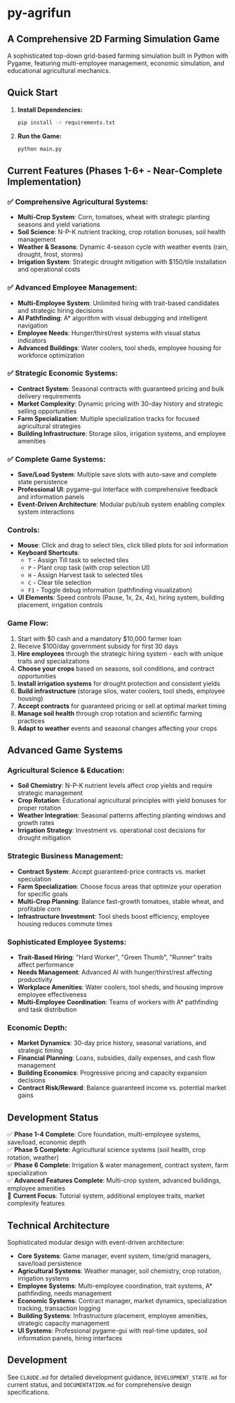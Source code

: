 # py-agrifun
## A Comprehensive 2D Farming Simulation Game

A sophisticated top-down grid-based farming simulation built in Python with Pygame, featuring multi-employee management, economic simulation, and educational agricultural mechanics.

## Quick Start

1. **Install Dependencies:**
   ```bash
   pip install -r requirements.txt
   ```

2. **Run the Game:**
   ```bash
   python main.py
   ```

## Current Features (Phases 1-6+ - Near-Complete Implementation)

### ✅ **Comprehensive Agricultural Systems:**
- **Multi-Crop System**: Corn, tomatoes, wheat with strategic planting seasons and yield variations
- **Soil Science**: N-P-K nutrient tracking, crop rotation bonuses, soil health management
- **Weather & Seasons**: Dynamic 4-season cycle with weather events (rain, drought, frost, storms)
- **Irrigation System**: Strategic drought mitigation with $150/tile installation and operational costs

### ✅ **Advanced Employee Management:**
- **Multi-Employee System**: Unlimited hiring with trait-based candidates and strategic hiring decisions
- **AI Pathfinding**: A* algorithm with visual debugging and intelligent navigation
- **Employee Needs**: Hunger/thirst/rest systems with visual status indicators
- **Advanced Buildings**: Water coolers, tool sheds, employee housing for workforce optimization

### ✅ **Strategic Economic Systems:**
- **Contract System**: Seasonal contracts with guaranteed pricing and bulk delivery requirements
- **Market Complexity**: Dynamic pricing with 30-day history and strategic selling opportunities
- **Farm Specialization**: Multiple specialization tracks for focused agricultural strategies
- **Building Infrastructure**: Storage silos, irrigation systems, and employee amenities

### ✅ **Complete Game Systems:**
- **Save/Load System**: Multiple save slots with auto-save and complete state persistence
- **Professional UI**: pygame-gui interface with comprehensive feedback and information panels
- **Event-Driven Architecture**: Modular pub/sub system enabling complex system interactions

### Controls:
- **Mouse**: Click and drag to select tiles, click tilled plots for soil information
- **Keyboard Shortcuts**:
  - `T` - Assign Till task to selected tiles
  - `P` - Plant crop task (with crop selection UI)
  - `H` - Assign Harvest task to selected tiles
  - `C` - Clear tile selection
  - `F1` - Toggle debug information (pathfinding visualization)
- **UI Elements**: Speed controls (Pause, 1x, 2x, 4x), hiring system, building placement, irrigation controls

### Game Flow:
1. Start with $0 cash and a mandatory $10,000 farmer loan
2. Receive $100/day government subsidy for first 30 days
3. **Hire employees** through the strategic hiring system - each with unique traits and specializations
4. **Choose your crops** based on seasons, soil conditions, and contract opportunities
5. **Install irrigation systems** for drought protection and consistent yields
6. **Build infrastructure** (storage silos, water coolers, tool sheds, employee housing)
7. **Accept contracts** for guaranteed pricing or sell at optimal market timing
8. **Manage soil health** through crop rotation and scientific farming practices
9. **Adapt to weather** events and seasonal changes affecting your crops

## Advanced Game Systems

### Agricultural Science & Education:
- **Soil Chemistry**: N-P-K nutrient levels affect crop yields and require strategic management
- **Crop Rotation**: Educational agricultural principles with yield bonuses for proper rotation
- **Weather Integration**: Seasonal patterns affecting planting windows and growth rates
- **Irrigation Strategy**: Investment vs. operational cost decisions for drought mitigation

### Strategic Business Management:
- **Contract System**: Accept guaranteed-price contracts vs. market speculation
- **Farm Specialization**: Choose focus areas that optimize your operation for specific goals
- **Multi-Crop Planning**: Balance fast-growth tomatoes, stable wheat, and profitable corn
- **Infrastructure Investment**: Tool sheds boost efficiency, employee housing reduces commute times

### Sophisticated Employee Systems:
- **Trait-Based Hiring**: "Hard Worker", "Green Thumb", "Runner" traits affect performance
- **Needs Management**: Advanced AI with hunger/thirst/rest affecting productivity
- **Workplace Amenities**: Water coolers, tool sheds, and housing improve employee effectiveness
- **Multi-Employee Coordination**: Teams of workers with A* pathfinding and task distribution

### Economic Depth:
- **Market Dynamics**: 30-day price history, seasonal variations, and strategic timing
- **Financial Planning**: Loans, subsidies, daily expenses, and cash flow management
- **Building Economics**: Progressive pricing and capacity expansion decisions
- **Contract Risk/Reward**: Balance guaranteed income vs. potential market gains

## Development Status

✅ **Phase 1-4 Complete**: Core foundation, multi-employee systems, save/load, economic depth  
✅ **Phase 5 Complete**: Agricultural science systems (soil health, crop rotation, weather)  
✅ **Phase 6 Complete**: Irrigation & water management, contract system, farm specialization  
✅ **Advanced Features Complete**: Multi-crop system, advanced buildings, employee amenities  
🎯 **Current Focus**: Tutorial system, additional employee traits, market complexity features

## Technical Architecture

Sophisticated modular design with event-driven architecture:
- **Core Systems**: Game manager, event system, time/grid managers, save/load persistence
- **Agricultural Systems**: Weather manager, soil chemistry, crop rotation, irrigation systems
- **Employee Systems**: Multi-employee coordination, trait systems, A* pathfinding, needs management  
- **Economic Systems**: Contract manager, market dynamics, specialization tracking, transaction logging
- **Building Systems**: Infrastructure placement, employee amenities, strategic capacity management
- **UI Systems**: Professional pygame-gui with real-time updates, soil information panels, hiring interfaces

## Development

See `CLAUDE.md` for detailed development guidance, `DEVELOPMENT_STATE.md` for current status, and `DOCUMENTATION.md` for comprehensive design specifications.